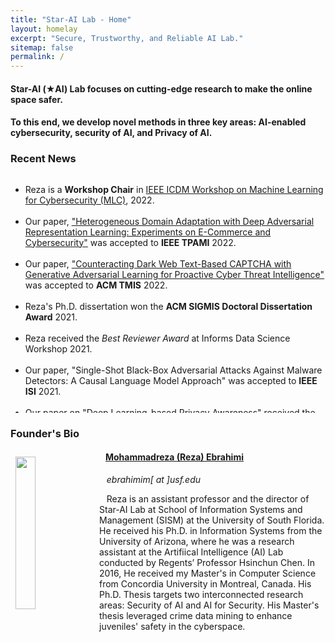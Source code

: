 ```yaml
---
title: "Star-AI Lab - Home"
layout: homelay
excerpt: "Secure, Trustworthy, and Reliable AI Lab."
sitemap: false
permalink: /
---
```


#### Star-AI (&#9733;AI) Lab focuses on cutting-edge research to make the online space safer.

#### To this end, we develop novel methods in three key areas: AI-enabled cybersecurity, security of AI, and Privacy of AI.

### Recent News

<div markdown="0" class="wrapper" style="border-bottom: 1px solid $black <!--$grey-color-->; border:4px; height:380px; overflow:auto;">
	<ul class="awards" style="margin-bottom: -5px">
		<li>Reza is a <b>Workshop Chair</b> in <a href="https://ml4cyber.github.io/22"> IEEE ICDM Workshop on Machine Learning for Cybersecurity (MLC)</a>, 2022.</li>
		<br>
		<li>Our paper, <a href="https://ieeexplore.ieee.org/document/9744510"> "Heterogeneous Domain Adaptation with Deep Adversarial Representation Learning: Experiments on E-Commerce and Cybersecurity"</a> was accepted to <b>IEEE TPAMI</b> 2022.</li>
		<br>
		<li>Our paper, <a href="https://dl.acm.org/doi/full/10.1145/3505226"> "Counteracting Dark Web Text-Based CAPTCHA with Generative Adversarial Learning for Proactive Cyber Threat Intelligence"</a> was accepted to <b>ACM TMIS</b> 2022.</li>
		<br>
		<li>Reza's Ph.D. dissertation won the <b>ACM SIGMIS Doctoral Dissertation Award</b> 2021. </li>
		<br>
		<li>Reza received the <i>Best Reviewer Award</i> at Informs Data Science Workshop 2021.</li>
		<br>
		<li>Our paper, "Single-Shot Black-Box Adversarial Attacks Against Malware Detectors: A Causal Language Model Approach" was accepted to <b>IEEE ISI</b> 2021.</li>
		<br>
		<li>Our paper on <a href="https://arxiv.org/abs/2111.09415"> "Deep Learning-based Privacy Awareness" </a> received the <i> Best Paper Award</i> in <b>IEEE ISI</b> 2021.</li>
		<br>
		<li>Reza serves as <b>Program Committee (PC) Member</b> in IEEE S&P Workshop on Deep Learning and Security (DLS) 2022.</li>
		<br>
		<li>Reza serves as <b>Program Committee (PC) Member</b> in the Infroms Data Science Workshop 2021.</li>
		<br>
		<li>Our paper, on <a href="https://ieeexplore.ieee.org/document/9474314"> "Binary Black-Box Attacks Against Static Malware Detectors with Reinforcement Learning in Discrete Action Spaces"</a> was accepted at <b>IEEE S&P</b> Workshop on Deep Learning and Security (DLS) 2021.</li>
		<br>
		<li>Our paper, <a href="https://arxiv.org/abs/2012.07994"> "Binary Black-box Evasion Attacks Against Deep Learning-based Static Malware Detectors with Adversarial Byte-Level Language Model"</a> was accepted to the <b>AAAI</b> Conference on Artificial Intelligence, Workshop on Robust, Secure, and Efficient Machine Learning (RSEML), 2021.</li>
		<br>
		<li>Our Paper on <a href="publications/ADREL_Ebrahimi_et_al.pdf"> "Cross-Lingual Cybersecurity Analytics in the International Dark Web with Adversarial Deep Representation Learning"</a> was accepted for publication in <span style="font-style: italic"> <b>MIS Quarterly</b>.</span> </li>
		<br>
		<li>Our Paper on Adversarial Cross-Lingual Knowledge Transfer in Hacker Forums was accepted at <b>IEEE S&P</b> Workshop on Deep Learning and Security (DLS).</li>
		<br>
	</ul>
</div>

### Founder's Bio
<div class="col-sm-12 clearfix">
  <a href="https://mohammadrezaebrahimi.github.io"> <img src="{{ site.url }}{{ site.baseurl }}/images/teampic/rebrahimi.jpg" class="img-responsive" width="25%" style="float: left; padding:8px" /></a>
  <h4>&nbsp;&nbsp; <a href="https://mohammadrezaebrahimi.github.io"> Mohammadreza (Reza) Ebrahimi </a></h4>
  <i>&nbsp;&nbsp; ebrahimim[ at ]usf.edu</i>
  <!--<p>&nbsp;&nbsp; Reza is an assistant professor and the director of Star-AI Lab at School of Information Systems and <br>&nbsp;&nbsp; Management (SISM) at the University of South Florida. He received his Ph.D. in Information Systems from <br>&nbsp;&nbsp; the University of Arizona, where he was a research assistant at the Artifiical Intelligence (AI) Lab conducted <br>&nbsp;&nbsp; by Regents’ Professor Hsinchun Chen. In 2016, He received my Master's in Computer Science from <br>&nbsp;&nbsp; Concordia University in Montreal, Canada. His Ph.D. Thesis targets two interconnected research areas: <br>&nbsp;&nbsp; Security of AI and AI for Security. His Master's thesis leveraged crime data mining to enhance juveniles' <br>&nbsp;&nbsp; safety in the cyberspace.</p>-->
  <p>&nbsp;&nbsp; Reza is an assistant professor and the director of Star-AI Lab at School of Information Systems and Management (SISM) at the University of South Florida. He received his Ph.D. in Information Systems from the University of Arizona, where he was a research assistant at the Artifiical Intelligence (AI) Lab conducted by Regents’ Professor Hsinchun Chen. In 2016, He received my Master's in Computer Science from Concordia University in Montreal, Canada. His Ph.D. Thesis targets two interconnected research areas: Security of AI and AI for Security. His Master's thesis leveraged crime data mining to enhance juveniles' safety in the cyberspace.</p>
  
</div>





